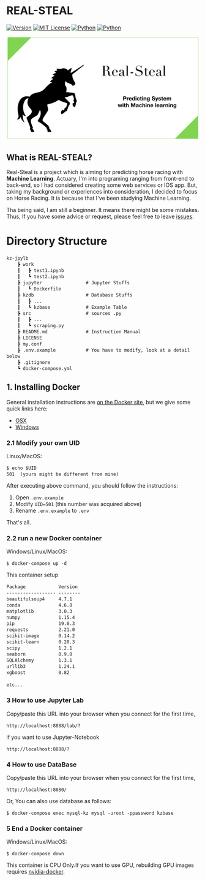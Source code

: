 # REAL-STEAL

[![Version](https://img.shields.io/badge/version-v1.1.1-blue.svg)]()
[![MIT License](http://img.shields.io/badge/license-MIT-blue.svg?style=flat)](https://github.com/kiwamizamurai/kz-jpylb/blob/d5ed93cd042dc80582cf037a909a0c0bc80824da/LICENSE)
[![Python](https://img.shields.io/badge/python-v3-green.svg)]()
[![Python](https://img.shields.io/badge/docker-v3-green.svg)]()
<br>

![real-steal-image](./figs/real-steal-image.png "")

## What is REAL-STEAL?

Real-Steal is a project which is aiming for predicting horse racing with **Machine Learning**. 
Actuary, I'm into programing ranging from front-end to back-end, so I had considered creating some web services or IOS app.
But, taking my background or experiences into consideration, I decided to focus on Horse Racing. 
It is because that I've been studying Machine Learning.

Tha being said, I am still a beginner. It means there might be some mistakes. 
Thus, If you have some advice or request, please feel free to leave [issues](https://github.com/kiwamizamurai/REAL-STEAL/issues).


# Directory Structure
```
kz-jpylb
    ┣ work
    ┃   ┣ test1.ipynb
    ┃   ┗ test2.ipynb
    ┣ jupyter                # Jupyter Stuffs
    ┃   ┗ Dockerfile
    ┣ kzdb                   # Database Stuffs
    ┃   ┣ ...
    ┃   ┗ kzbase             # Example Table
    ┣ src                    # sources .py
    ┃   ┣ ...
    ┃   ┗ scraping.py
    ┣ README.md              # Instruction Manual
    ┣ LICENSE
    ┣ my.conf
    ┣ .env.example           # You have to modify, look at a detail below
    ┣ .gitignore
    ┗ docker-compose.yml
```



## 1. Installing Docker
General installation instructions are
[on the Docker site](https://docs.docker.com/installation/), but we give some
quick links here:

* [OSX](https://www.docker.com/docker-mac)
* [Windows](https://www.docker.com/docker-windows)

### 2.1 Modify your own UID
Linux/MacOS:

    $ echo $UID
    501  (yours might be different from mine)

After executing above command, you should follow the instructions:
1. Open `.env.example`
2. Modify `UID=501`  (this number was acquired above)
3. Rename `.env.example` to `.env`

That's all.


### 2.2 run a new Docker container
Windows/Linux/MacOS:

    $ docker-compose up -d 
 
This container setup   
```    
Package            Version    
------------------ --------
beautifulsoup4     4.7.1   
conda              4.6.8  
matplotlib         3.0.3   
numpy              1.15.4  
pip                19.0.3  
requests           2.21.0 
scikit-image       0.14.2  
scikit-learn       0.20.3  
scipy              1.2.1   
seaborn            0.9.0  
SQLAlchemy         1.3.1 
urllib3            1.24.1  
xgboost            0.82

etc...
```

### 3 How to use Jupyter Lab
Copy/paste this URL into your browser when you connect for the first time,

    http://localhost:8888/lab/?
    
if you want to use Jupyter-Notebook
    
    http://localhost:8888/?
    
    
### 4 How to use DataBase
Copy/paste this URL into your browser when you connect for the first time,

    http://localhost:8080/

Or, You can also use database as follows:

    $ docker-compose exec mysql-kz mysql -uroot -ppassword kzbase


    
    
### 5 End a Docker container
Windows/Linux/MacOS:

    $ docker-compose down

This container is CPU Only.If you want to use GPU, rebuilding GPU images requires [nvidia-docker](https://github.com/NVIDIA/nvidia-docker).
